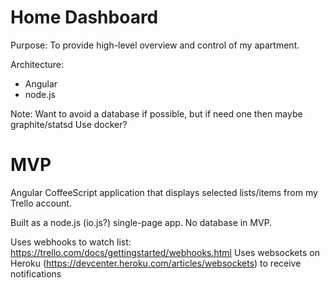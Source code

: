 # Home Dashboard
Purpose: To provide high-level overview and control of my apartment.

Architecture:
- Angular
- node.js

Note: Want to avoid a database if possible, but if need one then maybe graphite/statsd
Use docker?

# MVP

Angular CoffeeScript application that displays selected lists/items from my Trello account.

Built as a node.js (io.js?) single-page app. No database in MVP.

Uses webhooks to watch list: https://trello.com/docs/gettingstarted/webhooks.html
Uses websockets on Heroku (https://devcenter.heroku.com/articles/websockets) to receive notifications
